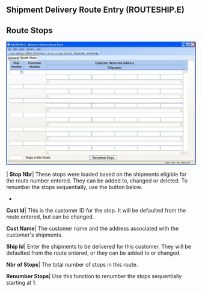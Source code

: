 ## Shipment Delivery Route Entry (ROUTESHIP.E)
<PageHeader />

## Route Stops

![](./ROUTESHIP-E-2.jpg)

| **Stop Nbr**|  These stops were loaded based on the shipments eligible for
the route number entered. They can be added to, changed or deleted. To
renumber the stops sequentially, use the button below.

-  
**Cust Id**|  This is the customer ID for the stop. It will be defaulted from
the route entered, but can be changed.

**Cust Name**|  The customer name and the address associated with the
customer's shipments.

**Ship Id**|  Enter the shipments to be delivered for this customer. They will
be defaulted from the route entered, or they can be added to or changed.

**Nbr of Stops**|  The total number of stops in this route.

**Renumber Stops**|  Use this function to renumber the stops sequentially
starting at 1.


<badge text= "Version 8.10.57 " vertical="middle" />

<PageFooter />

